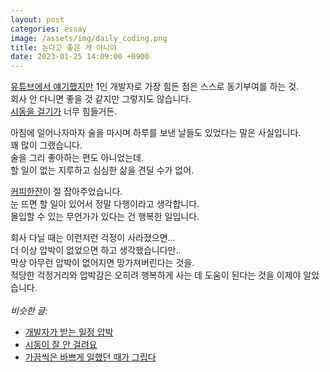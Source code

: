```yaml
---
layout: post
categories: essay
image: /assets/img/daily_coding.png
title: 논다고 좋은 게 아니야
date: 2023-01-25 14:09:00 +0900
---
```


[유튜브에서 얘기했지만](https://www.youtube.com/watch?v=L6TNhTNHRIA&t=277s) 1인 개발자로 가장 힘든 점은 스스로 동기부여를 하는 것.  
회사 안 다니면 좋을 것 같지만 그렇지도 않습니다.  
[시동을 걸기가](https://jeho.page/essay/2022/04/26/late-boot.html) 너무 힘들거든.

아침에 일어나자마자 술을 마시며 하루를 보낸 날들도 있었다는 말은 사실입니다.  
꽤 많이 그랬습니다.  
술을 그리 좋아하는 편도 아니었는데.  
할 일이 없는 지루하고 심심한 삶을 견딜 수가 없어.

[커피한잔](https://withcoffee.app/)이 절 잡아주었습니다.  
눈 뜨면 할 일이 있어서 정말 다행이라고 생각합니다.  
몰입할 수 있는 무언가가 있다는 건 행복한 일입니다.

회사 다닐 때는 이런저런 걱정이 사라졌으면...  
더 이상 압박이 없었으면 하고 생각했습니다만..  
막상 아무런 압박이 없어지면 망가져버린다는 것을.  
적당한 걱정거리와 압박감은 오히려 행복하게 사는 데 도움이 된다는 것을 이제야 알았습니다.
<br>
<br>
*비슷한 글:*
* [개발자가 받는 일정 압박](/essay/2021/10/21/일정을-잘-산정하지-못하는-개발자.html)
* [시동이 잘 안 걸려요](/essay/2022/04/26/late-boot.html)
* [가끔씩은 바쁘게 일했던 때가 그립다](/essay/2023/06/05/miss-the-busy-days.html)